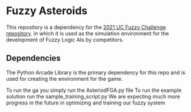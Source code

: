 # Fuzzy Asteroids

This repository is a dependency for the [2021 UC Fuzzy Challenge repository](https://github.com/TimArnettThales/UCFuzzyChallenge). 
in which it is used as the simulation environment for the development of Fuzzy Logic AIs by competitors.

## Dependencies

The Python Arcade Library is the primary dependency for this repo and is used for creating the environment
for the game. 

To run the ga you simply run the AsteriodFGA.py file
To run the example solution run the sample_training_script.py
We are expecting much more progress in the future in optimizing and training our fuzzy system

